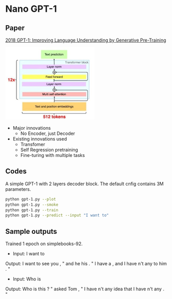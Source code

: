 # Nano GPT-1

## Paper

[2018 GPT-1: Improving Language Understanding by Generative Pre-Training](https://cdn.openai.com/research-covers/language-unsupervised/language_understanding_paper.pdf)

![](image/gpt1.png)

- Major innovations
    - No Encoder, just Decoder
- Existing innovations used
    - Transfomer
    - Self Regression pretraining
    - Fine-turing with multiple tasks

## Codes

A simple GPT-1 with 2 layers decoder block. The default cnfig contains 3M parameters. 

```bash
python gpt-1.py --plot
python gpt-1.py --smoke
python gpt-1.py --train
python gpt-1.py --predict --input "I want to" 
```

## Sample outputs

Trained 1 epoch on simplebooks-92.

- Input: I want to

Output: I want to see you , " and he <unk> his <unk> . " I have a <unk> , and I have n't any <unk> to <unk> him . "

- Input: Who is

Output: Who is this ? " asked Tom , " I have n't any idea that I have n't any <unk> . "

